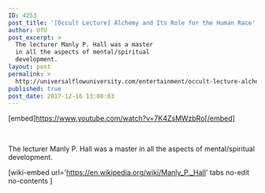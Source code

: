 ```yaml
---
ID: 4253
post_title: '[Occult Lecture] Alchemy and Its Role for the Human Race'
author: UfU
post_excerpt: >
  The lecturer Manly P. Hall was a master
  in all the aspects of mental/spiritual
  development.
layout: post
permalink: >
  http://universalflowuniversity.com/entertainment/occult-lecture-alchemy-and-its-role-for-the-human-race/
published: true
post_date: 2017-12-16 13:08:03
---
```

[embed]https://www.youtube.com/watch?v=7K4ZsMWzbRo[/embed]

&nbsp;

The lecturer Manly P. Hall was a master in all the aspects of mental/spiritual development.


[wiki-embed url='https://en.wikipedia.org/wiki/Manly_P._Hall'  tabs no-edit no-contents ]